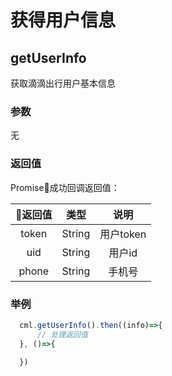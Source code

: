 # 获得用户信息

## getUserInfo
获取滴滴出行用户基本信息

### 参数

无

### 返回值
Promise成功回调返回值：

|返回值|类型|说明|
|:--:|:--:|:--:|
|token|String|用户token|
|uid|String|用户id|
|phone|String|手机号|

### 举例

```javascript
  cml.getUserInfo().then((info)=>{
      // 处理返回值
  }, ()=>{

  })
```
